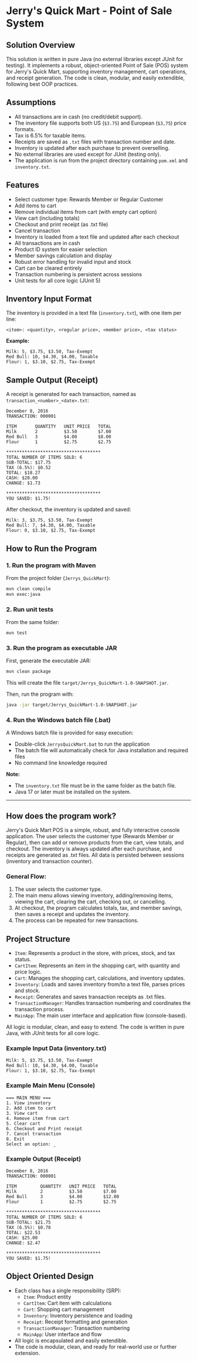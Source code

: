 # Jerry's Quick Mart - Point of Sale System

## Solution Overview
This solution is written in pure Java (no external libraries except JUnit for testing). It implements a robust, object-oriented Point of Sale (POS) system for Jerry's Quick Mart, supporting inventory management, cart operations, and receipt generation. The code is clean, modular, and easily extendible, following best OOP practices.

## Assumptions
- All transactions are in cash (no credit/debit support).
- The inventory file supports both US (`$3.75`) and European (`$3,75`) price formats.
- Tax is 6.5% for taxable items.
- Receipts are saved as `.txt` files with transaction number and date.
- Inventory is updated after each purchase to prevent overselling.
- No external libraries are used except for JUnit (testing only).
- The application is run from the project directory containing `pom.xml` and `inventory.txt`.

## Features
- Select customer type: Rewards Member or Regular Customer
- Add items to cart
- Remove individual items from cart (with empty cart option)
- View cart (including totals)
- Checkout and print receipt (as .txt file)
- Cancel transaction
- Inventory is loaded from a text file and updated after each checkout
- All transactions are in cash
- Product ID system for easier selection
- Member savings calculation and display
- Robust error handling for invalid input and stock
- Cart can be cleared entirely
- Transaction numbering is persistent across sessions
- Unit tests for all core logic (JUnit 5)

## Inventory Input Format
The inventory is provided in a text file (`inventory.txt`), with one item per line:

```
<item>: <quantity>, <regular price>, <member price>, <tax status>
```

**Example:**
```
Milk: 5, $3.75, $3.50, Tax-Exempt
Red Bull: 10, $4.30, $4.00, Taxable
Flour: 1, $3.10, $2.75, Tax-Exempt
```

## Sample Output (Receipt)
A receipt is generated for each transaction, named as `transaction_<number>_<date>.txt`:

```
December 8, 2016
TRANSACTION: 000001

ITEM       QUANTITY   UNIT PRICE   TOTAL
Milk       2          $3.50        $7.00
Red Bull   3          $4.00        $8.00
Flour      1          $2.75        $2.75

************************************
TOTAL NUMBER OF ITEMS SOLD: 6
SUB-TOTAL: $17.75
TAX (6.5%): $0.52
TOTAL: $18.27
CASH: $20.00
CHANGE: $1.73

************************************
YOU SAVED: $1.75!
```

After checkout, the inventory is updated and saved:
```
Milk: 3, $3.75, $3.50, Tax-Exempt
Red Bull: 7, $4.30, $4.00, Taxable
Flour: 0, $3.10, $2.75, Tax-Exempt
```

## How to Run the Program

### 1. Run the program with Maven
From the project folder (`Jerrys_QuickMart`):
```sh
mvn clean compile
mvn exec:java
```

### 2. Run unit tests
From the same folder:
```sh
mvn test
```

### 3. Run the program as executable JAR
First, generate the executable JAR:
```sh
mvn clean package
```
This will create the file `target/Jerrys_QuickMart-1.0-SNAPSHOT.jar`.

Then, run the program with:
```sh
java -jar target/Jerrys_QuickMart-1.0-SNAPSHOT.jar
```

### 4. Run the Windows batch file (.bat)
A Windows batch file is provided for easy execution:
- Double-click `JerrysQuickMart.bat` to run the application
- The batch file will automatically check for Java installation and required files
- No command line knowledge required

**Note:**
- The `inventory.txt` file must be in the same folder as the batch file.
- Java 17 or later must be installed on the system.

---

## How does the program work?

Jerry's Quick Mart POS is a simple, robust, and fully interactive console application. The user selects the customer type (Rewards Member or Regular), then can add or remove products from the cart, view totals, and checkout. The inventory is always updated after each purchase, and receipts are generated as .txt files. All data is persisted between sessions (inventory and transaction counter).

### General Flow:
1. The user selects the customer type.
2. The main menu allows viewing inventory, adding/removing items, viewing the cart, clearing the cart, checking out, or cancelling.
3. At checkout, the program calculates totals, tax, and member savings, then saves a receipt and updates the inventory.
4. The process can be repeated for new transactions.

## Project Structure

- `Item`: Represents a product in the store, with prices, stock, and tax status.
- `CartItem`: Represents an item in the shopping cart, with quantity and price logic.
- `Cart`: Manages the shopping cart, calculations, and inventory updates.
- `Inventory`: Loads and saves inventory from/to a text file, parses prices and stock.
- `Receipt`: Generates and saves transaction receipts as .txt files.
- `TransactionManager`: Handles transaction numbering and coordinates the transaction process.
- `MainApp`: The main user interface and application flow (console-based).

All logic is modular, clean, and easy to extend. The code is written in pure Java, with JUnit tests for all core logic.

### Example Input Data (inventory.txt)
```
Milk: 5, $3.75, $3.50, Tax-Exempt
Red Bull: 10, $4.30, $4.00, Taxable
Flour: 1, $3.10, $2.75, Tax-Exempt
```

### Example Main Menu (Console)
```
=== MAIN MENU ===
1. View inventory
2. Add item to cart
3. View cart
4. Remove item from cart
5. Clear cart
6. Checkout and Print receipt
7. Cancel transaction
8. Exit
Select an option: _
```

### Example Output (Receipt)
```
December 8, 2016
TRANSACTION: 000001

ITEM         QUANTITY   UNIT PRICE   TOTAL   
Milk         2          $3.50        $7.00   
Red Bull     3          $4.00        $12.00  
Flour        1          $2.75        $2.75   

************************************
TOTAL NUMBER OF ITEMS SOLD: 6
SUB-TOTAL: $21.75
TAX (6.5%): $0.78
TOTAL: $22.53
CASH: $25.00
CHANGE: $2.47

************************************
YOU SAVED: $1.75!
```


## Object Oriented Design
- Each class has a single responsibility (SRP):
  - `Item`: Product entity
  - `CartItem`: Cart item with calculations
  - `Cart`: Shopping cart management
  - `Inventory`: Inventory persistence and loading
  - `Receipt`: Receipt formatting and generation
  - `TransactionManager`: Transaction numbering
  - `MainApp`: User interface and flow
- All logic is encapsulated and easily extendible.
- The code is modular, clean, and ready for real-world use or further extension.


